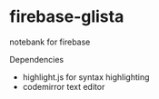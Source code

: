 # firebase-glista
notebank for firebase

Dependencies
- highlight.js for syntax highlighting
- codemirror text editor
